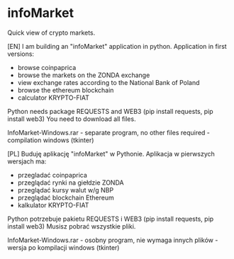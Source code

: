 # infoMarket
Quick view of crypto markets.

[EN]
I am building an "infoMarket" application in python.
Application in first versions:
- browse coinpaprica
- browse the markets on the ZONDA exchange
- view exchange rates according to the National Bank of Poland
- browse the ethereum blockchain 
- calculator KRYPTO-FIAT

Python needs package REQUESTS and WEB3 (pip install requests, pip install web3)
You need to download all files. 

InfoMarket-Windows.rar - separate program, no other files required - compilation windows (tkinter)

[PL]
Buduję aplikację "infoMarket" w Pythonie.
Aplikacja w pierwszych wersjach ma:
- przegladać coinpaprica
- przeglądać rynki na giełdzie ZONDA
- przeglądać kursy walut w/g NBP
- przeglądać blockchain Ethereum
- kalkulator KRYPTO-FIAT

Python potrzebuje pakietu REQUESTS i WEB3 (pip install requests, pip install web3)
Musisz pobrać wszystkie pliki.

InfoMarket-Windows.rar - osobny program, nie wymaga innych plików - wersja po kompilacji windows (tkinter)
